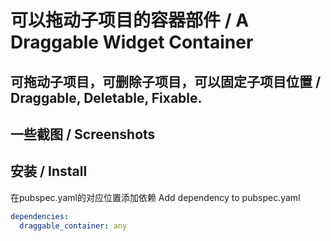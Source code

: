 # 可以拖动子项目的容器部件 / A Draggable Widget Container 

## 可拖动子项目，可删除子项目，可以固定子项目位置 / Draggable, Deletable, Fixable.

## 一些截图 / Screenshots

## 安装 / Install

在pubspec.yaml的对应位置添加依赖
Add dependency to pubspec.yaml

```yaml
dependencies:
  draggable_container: any
```